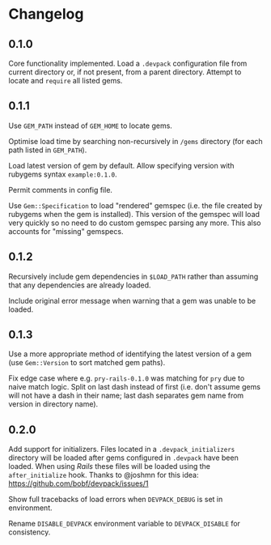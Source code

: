 # Changelog

## 0.1.0

Core functionality implemented. Load a `.devpack` configuration file from current directory or, if not present, from a parent directory. Attempt to locate and `require` all listed gems.

## 0.1.1

Use `GEM_PATH` instead of `GEM_HOME` to locate gems.

Optimise load time by searching non-recursively in `/gems` directory (for each path listed in `GEM_PATH`).

Load latest version of gem by default. Allow specifying version with rubygems syntax `example:0.1.0`.

Permit comments in config file.

Use `Gem::Specification` to load "rendered" gemspec (i.e. the file created by rubygems when the gem is installed).  This version of the gemspec will load very quickly so no need to do custom gemspec parsing any more. This also accounts for "missing" gemspecs.

## 0.1.2

Recursively include gem dependencies in `$LOAD_PATH` rather than assuming that any dependencies are already loaded.

Include original error message when warning that a gem was unable to be loaded.

## 0.1.3

Use a more appropriate method of identifying the latest version of a gem (use `Gem::Version` to sort matched gem paths).

Fix edge case where e.g. `pry-rails-0.1.0` was matching for `pry` due to naive match logic. Split on last dash instead of first (i.e. don't assume gems will not have a dash in their name; last dash separates gem name from version in directory name).

## 0.2.0

Add support for initializers. Files located in a `.devpack_initializers` directory will be loaded after gems configured in `.devpack` have been loaded. When using _Rails_ these files will be loaded using the `after_initialize` hook. Thanks to @joshmn for this idea: https://github.com/bobf/devpack/issues/1

Show full tracebacks of load errors when `DEVPACK_DEBUG` is set in environment.

Rename `DISABLE_DEVPACK` environment variable to `DEVPACK_DISABLE` for consistency.

